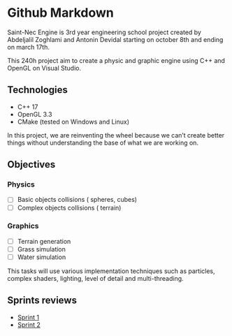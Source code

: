 # Github Markdown

Saint-Nec Engine is 3rd year engineering school project created by Abdeljalil Zoghlami and Antonin Devidal starting on october 8th and ending on march 17th.

This 240h project aim to create a physic and graphic engine using C++ and OpenGL on Visual Studio.

## Technologies

- C++ 17
- OpenGL 3.3
- CMake (tested on Windows and Linux)

In this project, we are reinventing the wheel because we can’t create better things without understanding the base of what we are working on.

## Objectives

### Physics

- [ ]  Basic objects collisions ( spheres, cubes)
- [ ]  Complex objects collisions ( terrain)

### Graphics

- [ ]  Terrain generation
- [ ]  Grass simulation
- [ ]  Water simulation

This tasks will use various implementation techniques such as particles, complex shaders, lighting, level of detail and multi-threading.

## Sprints reviews
- [Sprint 1](Doc/SprintReviews/Sprint_1.md)
- [Sprint 2](Doc/SprintReviews/Sprint_2.md)
